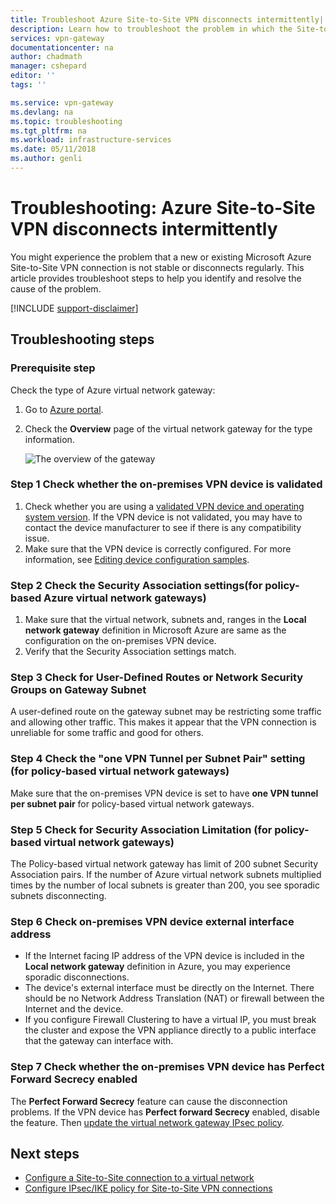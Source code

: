 ```yaml
---
title: Troubleshoot Azure Site-to-Site VPN disconnects intermittently| Microsoft Docs
description: Learn how to troubleshoot the problem in which the Site-to-Site VPN connection disconnected regularly. 
services: vpn-gateway
documentationcenter: na
author: chadmath
manager: cshepard
editor: ''
tags: ''

ms.service: vpn-gateway
ms.devlang: na
ms.topic: troubleshooting
ms.tgt_pltfrm: na
ms.workload: infrastructure-services
ms.date: 05/11/2018
ms.author: genli
---
```


# Troubleshooting: Azure Site-to-Site VPN disconnects intermittently

You might experience the problem that a new or existing Microsoft Azure Site-to-Site VPN connection is not stable or disconnects regularly. This article provides troubleshoot steps to help you identify and resolve the cause of the problem. 

[!INCLUDE [support-disclaimer](../../includes/support-disclaimer.md)]

## Troubleshooting steps

### Prerequisite step

Check the type of Azure  virtual network gateway:

1. Go to [Azure portal](https://portal.azure.com).
2. Check the **Overview** page of the virtual network gateway for the type information.
    
    ![The overview of the gateway](media\vpn-gateway-troubleshoot-site-to-site-disconnected-intermittently\gatewayoverview.png)

### Step 1 Check whether the on-premises VPN device is validated

1. Check whether you are using a [validated VPN device and operating system version](vpn-gateway-about-vpn-devices.md#devicetable). If the VPN device is not validated, you may have to contact the device manufacturer to see if there is any compatibility issue.
2. Make sure that the VPN device is correctly configured. For more information, see [Editing device configuration samples](vpn-gateway-about-vpn-devices.md#editing).

### Step 2 Check the Security Association settings(for policy-based Azure virtual network gateways)

1. Make sure that the virtual network, subnets and, ranges in the **Local network gateway** definition in Microsoft Azure are same as the configuration on the on-premises VPN device.
2. Verify that the Security Association settings match.

### Step 3 Check for User-Defined Routes or Network Security Groups on Gateway Subnet

A user-defined route on the gateway subnet may be restricting some traffic and allowing other traffic. This makes it appear that the VPN connection is unreliable for some traffic and good for others. 

### Step 4 Check the "one VPN Tunnel per Subnet Pair" setting (for policy-based virtual network gateways)

Make sure that the on-premises VPN device is set to have **one VPN tunnel per subnet pair** for policy-based virtual network gateways.

### Step 5 Check for Security Association Limitation (for policy-based virtual network gateways)

The Policy-based virtual network gateway has limit of 200 subnet Security Association pairs. If the number of Azure virtual network subnets multiplied times by the number of local subnets is greater than 200, you see sporadic subnets disconnecting.

### Step 6 Check on-premises VPN device external interface address

- If the Internet facing IP address of the VPN device is included in the **Local network gateway** definition in Azure, you may experience sporadic disconnections.
- The device's external interface must be directly on the Internet. There should be no Network Address Translation (NAT) or firewall between the Internet and the device.
-  If you configure Firewall Clustering to have a virtual IP, you must break the cluster and expose the VPN appliance directly to a public interface that the gateway can interface with.

### Step 7 Check whether the on-premises VPN device has Perfect Forward Secrecy enabled

The **Perfect Forward Secrecy** feature can cause the disconnection problems. If the VPN device has **Perfect forward Secrecy** enabled, disable the feature. Then [update the virtual network gateway IPsec policy](vpn-gateway-ipsecikepolicy-rm-powershell.md#managepolicy).

## Next steps

- [Configure a Site-to-Site connection to a virtual network](vpn-gateway-howto-site-to-site-resource-manager-portal.md)
- [Configure IPsec/IKE policy for Site-to-Site VPN connections](vpn-gateway-ipsecikepolicy-rm-powershell.md)


